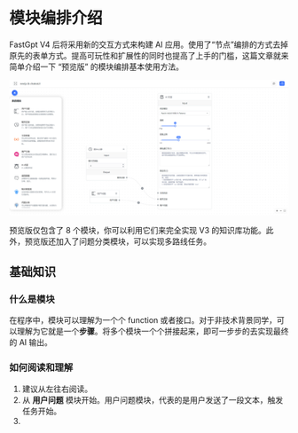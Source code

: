 # 模块编排介绍

FastGpt V4 后将采用新的交互方式来构建 AI 应用。使用了“节点”编排的方式去掉原先的表单方式。提高可玩性和扩展性的同时也提高了上手的门槛，这篇文章就来简单介绍一下 “预览版” 的模块编排基本使用方法。

![模块](./imgs/intro1.png)

预览版仅包含了 8 个模块，你可以利用它们来完全实现 V3 的知识库功能。此外，预览版还加入了问题分类模块，可以实现多路线任务。

## 基础知识

### 什么是模块

在程序中，模块可以理解为一个个 function 或者接口。对于非技术背景同学，可以理解为它就是一个**步骤**。将多个模块一个个拼接起来，即可一步步的去实现最终的 AI 输出。

### 如何阅读和理解

1. 建议从左往右阅读。
2. 从 **用户问题** 模块开始。用户问题模块，代表的是用户发送了一段文本，触发任务开始。
3.
